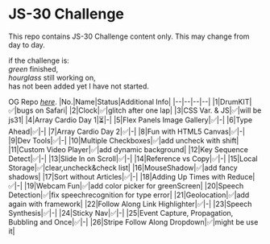 # JS-30 Challenge
This repo contains JS-30 Challenge content only. This may change from day to day. 

if the challenge is:  
*green* finished,  
*hourglass* still working on,  
has not been added yet I have not started.  

OG Repo [*here*](https://github.com/wesbos/JavaScript30).
|No.|Name|Status|Additional Info|
|--|--|--|--|
|1|DrumKIT|:white_check_mark:|bugs on Safari|
|2|Clock|:white_check_mark:|glitch after one lap|
|3|CSS Var. & JS|:white_check_mark:|will be js31|
|4|Array Cardio Day 1|:hourglass_flowing_sand:|-|
|5|Flex Panels Image Gallery|:white_check_mark:|-|
|6|Type Ahead|:white_check_mark:|-|
|7|Array Cardio Day 2|:white_check_mark:|-|
|8|Fun with HTML5 Canvas|:white_check_mark:|-|
|9|Dev Tools|:white_check_mark:|-|
|10|Multiple Checkboxes|:white_check_mark:|add uncheck with shift|
|11|Custom Video Player|:white_check_mark:|add dynamic background|
|12|Key Sequence Detect|:white_check_mark:|-|
|13|Slide In on Scroll|:white_check_mark:|-|
|14|Reference vs Copy|:white_check_mark:|-|
|15|Local Storage|:white_check_mark:|clear,uncheck&check list|
|16|MouseShadow|:white_check_mark:|add fancy shadows|
|17|Sort without Articles|:white_check_mark:|-|
|18|Adding Up Times with Reduce|:white_check_mark:|-|
|19|Webcam Fun|:white_check_mark:|add color picker for greenScreen|
|20|Speech Detection|:white_check_mark:|fix speechrecognition for type error|
|21|Geolocation|:white_check_mark:|add again with framework|
|22|Follow Along Link Highlighter|:white_check_mark:|-|
|23|Speech Synthesis|:white_check_mark:|-|
|24|Sticky Nav|:white_check_mark:|-|
|25|Event Capture, Propagation, Bubbling and Once|:white_check_mark:|-|
|26|Stripe Follow Along Dropdown|:white_check_mark:|might be use it|





